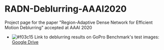 # RADN-Deblurring-AAAI2020
Project page for the paper "Region-Adaptive Dense Network for Efficient Motion Deblurring" accepted at AAAI 2020

- ![#f03c15](https://placehold.it/15/f03c15/000000?text=+) Link to deblurring results on GoPro Benchmark's test images: [Google Drive](https://drive.google.com/file/d/1jHTrgOvyi-avVFSZVAydJ6EVPuEqBieK/view?usp=sharing)

